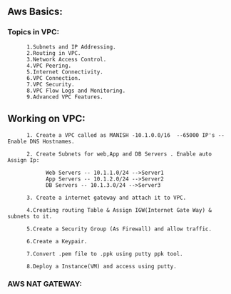 ## Aws Basics:

### Topics in VPC:
          1.Subnets and IP Addressing.
          2.Routing in VPC.
          3.Network Access Control.
          4.VPC Peering.
          5.Internet Connectivity.
          6.VPC Connection.
          7.VPC Security.
          8.VPC Flow Logs and Monitoring.
          9.Advanced VPC Features.
    
   ## Working on VPC:
   
          1. Create a VPC called as MANISH -10.1.0.0/16  --65000 IP's --Enable DNS Hostnames.
          
          2. Create Subnets for web,App and DB Servers . Enable auto Assign Ip:
          
                Web Servers -- 10.1.1.0/24 -->Server1
                App Servers -- 10.1.2.0/24 -->Server2
                DB Servers -- 10.1.3.0/24 -->Server3
                
          3. Create a internet gateway and attach it to VPC.
          
          4.Creating routing Table & Assign IGW(Internet Gate Way) & subnets to it.
          
          5.Create a Security Group (As Firewall) and allow traffic.
          
          6.Create a Keypair.
          
          7.Convert .pem file to .ppk using putty ppk tool.
          
          8.Deploy a Instance(VM) and access using putty.
          
  ### AWS NAT GATEWAY:
            
                
                
                
               
              
           
   
            
        
       
